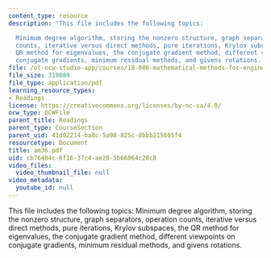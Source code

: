 ```yaml
---
content_type: resource
description: 'This file includes the following topics:

  Minimum degree algorithm, storing the nonzero structure, graph separators, operation
  counts, iterative versus direct methods, pure iterations, Krylov subspaces, the
  QR method for eigenvalues, the conjugate gradient method, different viewpoints on
  conjugate gradients, minimum residual methods, and givens rotations.'
file: /ol-ocw-studio-app/courses/18-086-mathematical-methods-for-engineers-ii-spring-2006/cb76484c6f1637c4ae205b66064c28c8_am36.pdf
file_size: 319089
file_type: application/pdf
learning_resource_types:
- Readings
license: https://creativecommons.org/licenses/by-nc-sa/4.0/
ocw_type: OCWFile
parent_title: Readings
parent_type: CourseSection
parent_uid: 41d02214-ba8c-5a98-825c-8bbb215605f4
resourcetype: Document
title: am36.pdf
uid: cb76484c-6f16-37c4-ae20-5b66064c28c8
video_files:
  video_thumbnail_file: null
video_metadata:
  youtube_id: null
---
```

This file includes the following topics:
Minimum degree algorithm, storing the nonzero structure, graph separators, operation counts, iterative versus direct methods, pure iterations, Krylov subspaces, the QR method for eigenvalues, the conjugate gradient method, different viewpoints on conjugate gradients, minimum residual methods, and givens rotations.